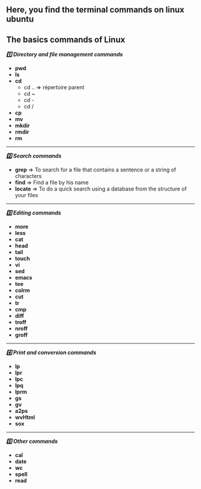 ## Here, you find the terminal commands on linux ubuntu


## The basics commands of Linux


_**:one: Directory and file management commands**_

- **pwd**
- **ls**
- **cd**
  - cd .. => répertoire parent
  - cd ~
  - cd -
  - cd /
- **cp**
- **mv**
- **mkdir**
- **rmdir**
- **rm**
---
_**:two: Search commands**_

- **grep** => To search for a file that contains a sentence or a string of characters
- **find** => Find a file by his name
- **locate** => To do a quick search using a database from the structure of your files
---
_**:three: Editing commands**_

- **more**
- **less**
- **cat**
- **head**
- **tail**
- **touch**
- **vi**
- **sed**
- **emacs**
- **tee**
- **colrm**
- **cut**
- **tr**
- **cmp**
- **diff**
- **troff**
- **nroff**
- **groff**
---
_**:four: Print and conversion commands**_

- **lp**
- **lpr**
- **lpc**
- **lpq**
- **lprm**
- **gs**
- **gv**
- **a2ps**
- **wvHtml**
- **sox**
---
_**:five: Other commands**_

- **cal**
- **date**
- **wc**
- **spell**
- **read**

